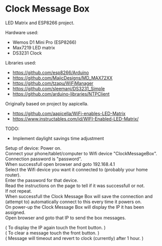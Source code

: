 # Clock Message Box
LED Matrix and ESP8266 project.

Hardware used:
- Wemos D1 Mini Pro (ESP8266)
- Max7219 LED matrix
- DS3231 Clock

Libraries used:
- https://github.com/esp8266/Arduino
- https://github.com/MajicDesigns/MD_MAX72XX
- https://github.com/tzapu/WiFiManager
- https://github.com/sleemanj/DS3231_Simple
- https://github.com/arduino-libraries/NTPClient

Originally based on project by aapicella.
- https://github.com/aapicella/WiFi-enables-LED-Matrix
- https://www.instructables.com/id/WIFI-Enabled-LED-Matrix/

TODO:
- Implement daylight savings time adjustment

Setup of device:
Power on.  
Connect your phone/tablet/computer to Wifi device "ClockMessageBox".  
Connection password is "password".  
When successfull open browser and goto 192.168.4.1   
Select the Wifi device you want it connected to (probably your home router).  
Enter the password for that device.  
Read the instructions on the page to tell if it was successfull or not.   
If not repeat.   
When successfull the Clock Message Box will save the connection and (attempt to) automatically connect to this every time it powers on.   
On power-up the Clock Message Box will display the IP it has been assigned.   
Open browser and goto that IP to send the box messages.  

( To display the IP again touch the front button. )  
( To clear a message touch the front button. )  
( Message will timeout and revert to clock (currently) after 1 hour. )   


